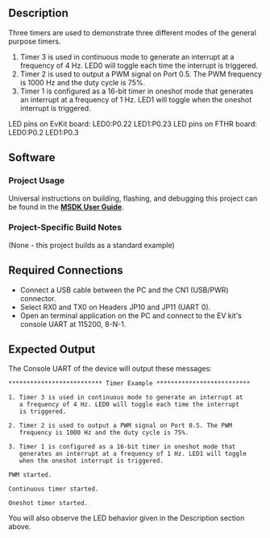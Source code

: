 ## Description

Three timers are used to demonstrate three different modes of the general purpose timers.

1. Timer 3 is used in continuous mode to generate an interrupt at a frequency of 4 Hz. LED0 will toggle each time the interrupt
   is triggered.
2. Timer 2 is used to output a PWM signal on Port 0.5. The PWM frequency is 1000 Hz and the duty cycle is 75%.
3. Timer 1 is configured as a 16-bit timer in oneshot mode that generates an interrupt at a frequency of 1 Hz. LED1 will toggle when the oneshot interrupt is triggered.

LED pins on EvKit board:  LED0:P0.22  LED1:P0.23
LED pins on FTHR  board:  LED0:P0.2   LED1:P0.3

## Software

### Project Usage

Universal instructions on building, flashing, and debugging this project can be found in the **[MSDK User Guide](https://analog-devices-msdk.github.io/msdk/USERGUIDE/)**.

### Project-Specific Build Notes

(None - this project builds as a standard example)

## Required Connections

-   Connect a USB cable between the PC and the CN1 (USB/PWR) connector.
-   Select RX0 and TX0 on Headers JP10 and JP11 (UART 0).
-   Open an terminal application on the PC and connect to the EV kit's console UART at 115200, 8-N-1.

## Expected Output

The Console UART of the device will output these messages:

```
************************** Timer Example **************************

1. Timer 3 is used in continuous mode to generate an interrupt at
   a frequency of 4 Hz. LED0 will toggle each time the interrupt
   is triggered.

2. Timer 2 is used to output a PWM signal on Port 0.5. The PWM
   frequency is 1000 Hz and the duty cycle is 75%.

3. Timer 1 is configured as a 16-bit timer in oneshot mode that
   generates an interrupt at a frequency of 1 Hz. LED1 will toggle
   when the oneshot interrupt is triggered.

PWM started.

Continuous timer started.

Oneshot timer started.
```

You will also observe the LED behavior given in the Description section above.

